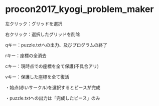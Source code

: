 # procon2017_kyogi_problem_maker

左クリック：グリッドを選択

右クリック：選択したグリッドを削除

qキー：puzzle.txtへの出力、及びプログラムの終了

rキー：座標の全消去

cキー：現時点での座標を全て保護(不具合アリ)

vキー：保護した座標を全て復活


・始点(赤いサークル)を選択するとピースが完成

・puzzle.txtへの出力は「完成したピース」のみ
